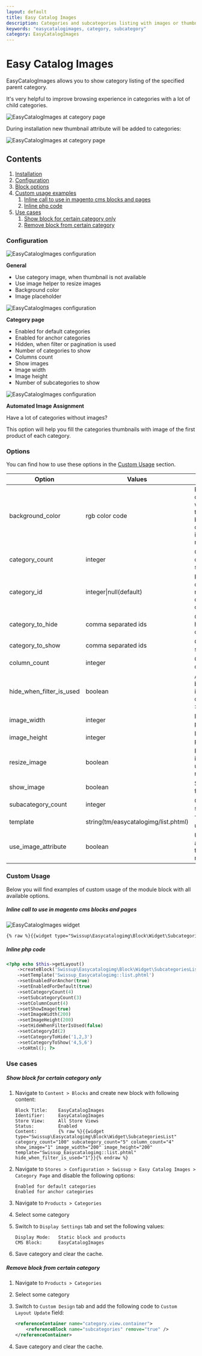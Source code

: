 ```yaml
---
layout: default
title: Easy Catalog Images
description: Categories and subcategories listing with images or thumbnails
keywords: "easycatalogimages, category, subcategory"
category: EasyCatalogImages
---
```


# Easy Catalog Images

EasyCatalogImages allows you to show category listing of the specified parent category.

It's very helpful to improve browsing experience in categories with a lot of
child categories.

![EasyCatalogImages at category page](/images/m2/easycatalogimages/category_page.png)

During installation new thumbnail attribute will be added to categories:

![EasyCatalogImages at category page](/images/m2/easycatalogimages/thumbnail.png)

## Contents

1.  [Installation](installation/)
2.  [Configuration](#configuration)
3.  [Block options](#options)
4.  [Custom usage examples](#custom-usage)
    1. [Inline call to use in magento cms blocks and pages](#inline-call-to-use-in-magento-cms-blocks-and-pages)
    2. [Inline php code](#inline-php-code)
5.  [Use cases](#use-cases)
    1. [Show block for certain category only](#show-block-for-certain-category-only)
    2. [Remove block from certain category](#remove-block-from-certain-category)

### Configuration

![EasyCatalogImages configuration](/images/m2/easycatalogimages/configuration-general.png)

**General**

- Use category image, when thumbnail is not available
- Use image helper to resize images
- Background color
- Image placeholder

![EasyCatalogImages configuration](/images/m2/easycatalogimages/configuration-category.png)

**Category page**

- Enabled for default categories
- Enabled for anchor categories
- Hidden, when filter or pagination is used
- Number of categories to show
- Columns count
- Show images
- Image width
- Image height
- Number of subcategories to show

![EasyCatalogImages configuration](/images/m2/easycatalogimages/configuration-image-assignment.png)

**Automated Image Assignment**

Have a lot of categories without images?

This option will help you fill the categories thumbnails with image of the
first product of each category.

### Options

You can find how to use these options in the [Custom Usage](#custom-usage) section.

Option                      | Values                    | Description
----------------------------|---------------------------|----------------------------
background_color            | rgb color code            | Background color what will be used to fill background of resized image, if needed
category_count              | integer                   | Count of categories to show
category_id                 | integer\|null(default)    | Parent category, do not set to use current category
category_to_hide            | comma separated ids       | Categories to hide from output
category_to_show            | comma separated ids       | Categories to show
column_count                | integer                   | Columns count
hide_when_filter_is_used    | boolean                   | Ability to hide block, if filter is applied or current page > 1
image_width                 | integer                   | Image width, px
image_height                | integer                   | Image height, px
resize_image                | boolean                   | Flag, that indicating to use image resizer or not
show_image                  | boolean                   | Show image flag
subacategory_count          | integer                   | Count of subcategories
template                    | string(tm/easycatalogimg/list.phtml) | Template to use
use_image_attribute         | boolean                   | Use image attribute, if thumbnail is not available

### Custom Usage

Below you will find examples of custom usage of the module block with all available options.

##### Inline call to use in magento cms blocks and pages

![EasyCatalogImages widget](/images/m2/easycatalogimages/widget.png)

```txt
{% raw %}{{widget type="Swissup\Easycatalogimg\Block\Widget\SubcategoriesList" category_id="category/2" category_count="100" subcategory_count="5" column_count="4" show_image="1" image_width="200" image_height="200" template="Swissup_Easycatalogimg::list.phtml"}}{% endraw %}
```

##### Inline php code

```php
<?php echo $this->getLayout()
    ->createBlock('Swissup\Easycatalogimg\Block\Widget\SubcategoriesList')
    ->setTemplate('Swissup_Easycatalogimg::list.phtml')
    ->setEnabledForAnchor(true)
    ->setEnabledForDefault(true)
    ->setCategoryCount(4)
    ->setSubcategoryCount(3)
    ->setColumnCount(4)
    ->setShowImage(true)
    ->setImageWidth(200)
    ->setImageHeight(200)
    ->setHideWhenFilterIsUsed(false)
    ->setCategoryId(2)
    ->setCategoryToHide('1,2,3')
    ->setCategoryToShow('4,5,6')
    ->toHtml(); ?>
```

### Use cases

##### Show block for certain category only

1.  Navigate to `Content > Blocks` and create new block with following content:

    ```
    Block Title:    EasyCatalogImages
    Identifier:     EasyCatalogImages
    Store View:     All Store Views
    Status:         Enabled
    Content:        {% raw %}{{widget type="Swissup\Easycatalogimg\Block\Widget\SubcategoriesList" category_count="100" subcategory_count="5" column_count="4" show_image="1" image_width="200" image_height="200" template="Swissup_Easycatalogimg::list.phtml" hide_when_filter_is_used="1"}}{% endraw %}
    ```

2.  Navigate to `Stores > Configuration > Swissup > Easy Catalog Images > Category Page` and
disable the following options:

    ```
    Enabled for default categories
    Enabled for anchor categories
    ```

3.  Navigate to `Products > Categories`
4.  Select some category
5.  Switch to `Display Settings` tab and set the following values:

    ```
    Display Mode:   Static block and products
    CMS Block:      EasyCatalogImages
    ```

6. Save category and clear the cache.

##### Remove block from certain category

1.  Navigate to `Products > Categories`
2.  Select some category
3.  Switch to `Custom Design` tab and add the following code
    to `Custom Layout Update` field:

    ```xml
    <referenceContainer name="category.view.container">
        <referenceBlock name="subcategories" remove="true" />
    </referenceContainer>
    ```

4. Save category and clear the cache.
